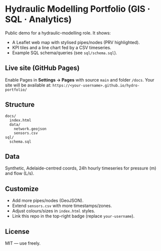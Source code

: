 # Hydraulic Modelling Portfolio (GIS · SQL · Analytics)

Public demo for a hydraulic-modelling role. It shows:
- A Leaflet web map with stylised pipes/nodes (PRV highlighted).
- KPI tiles and a line chart fed by a CSV timeseries.
- Example SQL schema/queries (see `sql/schema.sql`).

## Live site (GitHub Pages)
Enable Pages in **Settings → Pages** with source `main` and folder `/docs`.
Your site will be available at: `https://<your-username>.github.io/hydro-portfolio/`

## Structure
```
docs/
  index.html
  data/
    network.geojson
    sensors.csv
sql/
  schema.sql
```

## Data
Synthetic, Adelaide-centred coords, 24h hourly timeseries for pressure (m) and flow (L/s).

## Customize
- Add more pipes/nodes (GeoJSON).
- Extend `sensors.csv` with more timestamps/zones.
- Adjust colours/sizes in `index.html` styles.
- Link this repo in the top-right badge (replace `your-username`).

## License
MIT — use freely.
